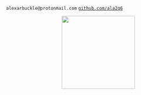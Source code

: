`alexarbuckle@protonmail.com` [`github.com/ala2q6`](https://github.com/ala2q6)

<p align="center">
  <a href="www.google.com"><img width="200" src="https://user-images.githubusercontent.com/84994842/148207793-a2c49bd3-b347-4b3e-a974-ee61c0f696c2.png">
</p>
